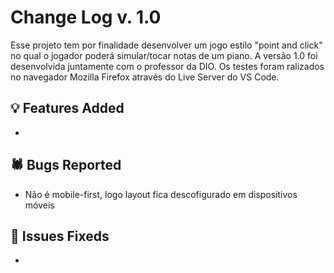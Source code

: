 # Change Log v. 1.0

Esse projeto tem por finalidade desenvolver um jogo estilo "point and click" no qual o jogador poderá simular/tocar notas de um piano. A versão 1.0 foi desenvolvida juntamente com o professor da DIO. Os testes foram ralizados no navegador Mozilla Firefox através do Live Server do VS Code.

## 💡 Features Added

- 
  

## 🕷️ Bugs Reported

- Não é mobile-first, logo layout fica descofigurado em dispositivos móveis


## 🔧 Issues Fixeds

-
